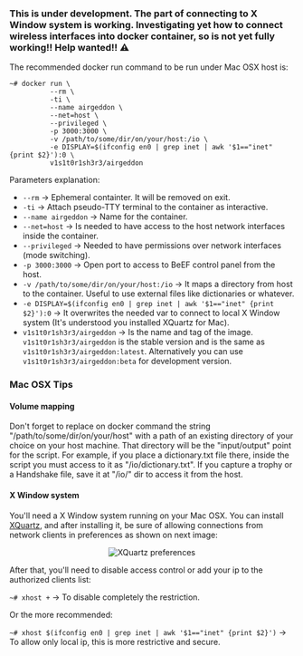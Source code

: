 ### This is under development. The part of connecting to X Window system is working. Investigating yet how to connect wireless interfaces into docker container, so is not yet fully working!! Help wanted!! ⚠️ 

The recommended docker run command to be run under Mac OSX host is:

```
~# docker run \
          --rm \
          -ti \
          --name airgeddon \
          --net=host \
          --privileged \
          -p 3000:3000 \
          -v /path/to/some/dir/on/your/host:/io \
          -e DISPLAY=$(ifconfig en0 | grep inet | awk '$1=="inet" {print $2}'):0 \
          v1s1t0r1sh3r3/airgeddon
```

Parameters explanation:

 - `--rm` &#8594; Ephemeral containter. It will be removed on exit.
 - `-ti` &#8594; Attach pseudo-TTY terminal to the container as interactive.
 - `--name airgeddon` &#8594; Name for the container.
 - `--net=host` &#8594; Is needed to have access to the host network interfaces inside the container.
 - `--privileged` &#8594; Needed to have permissions over network interfaces (mode switching).
 - `-p 3000:3000` &#8594; Open port to access to BeEF control panel from the host.
 - `-v /path/to/some/dir/on/your/host:/io` &#8594; It maps a directory from host to the container. Useful to use external files like dictionaries or whatever.
 - `-e DISPLAY=$(ifconfig en0 | grep inet | awk '$1=="inet" {print $2}'):0` &#8594; It overwrites the needed var to connect to local X Window system (It's understood you installed XQuartz for Mac).
 - `v1s1t0r1sh3r3/airgeddon` &#8594; Is the name and tag of the image. `v1s1t0r1sh3r3/airgeddon` is the stable version and is the same as `v1s1t0r1sh3r3/airgeddon:latest`. Alternatively you can use `v1s1t0r1sh3r3/airgeddon:beta` for development version.

### Mac OSX Tips

#### Volume mapping

Don't forget to replace on docker command the string "/path/to/some/dir/on/your/host" with a path of an existing directory of your choice on your host machine. That directory will be the "input/output" point for the script. For example, if you place a dictionary.txt file there, inside the script you must access to it as "/io/dictionary.txt". If you capture a trophy or a Handshake file, save it at "/io/" dir to access it from the host.

#### X Window system

You'll need a X Window system running on your Mac OSX. You can install [XQuartz], and after installing it, be sure of allowing connections from network clients in preferences as shown on next image:

<p align="center">
	<img src="https://raw.githubusercontent.com/v1s1t0r1sh3r3/airgeddon/master/imgs/wiki/x11_preferences_xquartz.png" title="XQuartz preferences">
</p>

After that, you'll need to disable access control or add your ip to the authorized clients list:

`~# xhost +` &#8594; To disable completely the restriction.

Or the more recommended:

`~# xhost $(ifconfig en0 | grep inet | awk '$1=="inet" {print $2}')` &#8594; To allow only local ip, this is more restrictive and secure.

[XQuartz]: https://www.xquartz.org/